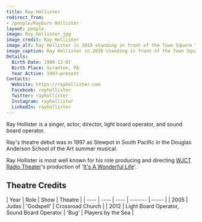 ```yaml
---
title: Ray Hollister
redirect_from:
- /people/Rayburn Hollister
layout: people
image: Ray_Hollister.jpg
image_credit: Ray Hollister
image_alt: Ray Hollister in 2018 standing in front of the Town Square Theater in the Magic Kingdom at Walt Disney World.
image_caption: Ray Hollister in 2018 standing in front of the Town Square Theater in the Magic Kingdom at Walt Disney World.
Details:
  Birth Date: 1980-12-07
  Birth Place: Scranton, PA
  Year Active: 1997–present
Contacts:
  Website: https://rayhollister.com
  Facebook: rayhollister
  Twitter: rayhollister
  Instagram: rayhollister
  LinkedIn: rayhollister  
---
```

Ray Hollister is a singer, actor, director, light board operator, and sound board operator. 

Ray's theatre debut was in 1997 as Stewpot in South Pacific in the Douglas Anderson School of the Art summer musical.

Ray Hollister is most well known for his role producing and directing [WJCT Radio Theater](WJCT_Radio_Theater)'s production of '[It's A Wonderful Life](2015_Its_a_Wonderful_Life)'.

## Theatre Credits

| Year | Role | Show | Theatre | 
| ---- | ---- | ---- | ------- | ----- |
| 2005 | Judas | 'Godspell' | Crossroad Church |
| 2012 | Light Board Operator, Sound Board Operator | 'Bug' | Players by the Sea |
